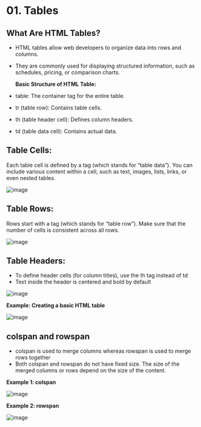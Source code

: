 # 01. Tables

## What Are HTML Tables?
- HTML tables allow web developers to organize data into rows and columns.
- They are commonly used for displaying structured information, such as schedules, pricing, or comparison charts.

  **Basic Structure of HTML Table:**
- table: The container tag for the entire table.
- tr (table row): Contains table cells.
- th (table header cell): Defines column headers.
- td (table data cell): Contains actual data.

## Table Cells:
Each table cell is defined by a <td> tag (which stands for “table data”).
You can include various content within a cell, such as text, images, lists, links, or even nested tables.

![image](https://github.com/Fong20/Learning-repository/assets/150316121/68d997a3-9cb8-43d6-a7a0-eb9859b6b6b9)

## Table Rows:
Rows start with a <tr> tag (which stands for “table row”). Make sure that the number of cells is consistent across all rows.

![image](https://github.com/Fong20/Learning-repository/assets/150316121/e75cc6bb-0c12-4247-bdf1-8ce7c6f8ef7c)

## Table Headers:
- To define header cells (for column titles), use the th tag instead of td
- Text inside the header is centered and bold by default

![image](https://github.com/Fong20/Learning-repository/assets/150316121/ade7fdb2-b7db-40d4-add9-59f2de6df62f)

**Example: Creating a basic HTML table**

![image](https://github.com/Fong20/Learning-repository/assets/150316121/c30b9f3f-5be3-470b-8c40-3528fd0e0344)

## colspan and rowspan
- colspan is used to merge columns whereas rowspan is used to merge rows together
- Both colspan and rowspan do not have fixed size. The size of the merged columns or rows depend on the size of the content.

**Example 1: colspan**

![image](https://github.com/Fong20/Learning-repository/assets/150316121/0a1a001d-f1c4-420e-937b-f51f839de90d)

**Example 2: rowspan**

![image](https://github.com/Fong20/Learning-repository/assets/150316121/73816e71-9e9c-4729-8f3c-c80bf961e594)


